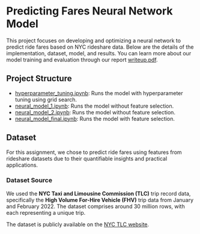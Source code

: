 # Predicting Fares Neural Network Model

This project focuses on developing and optimizing a neural network to predict ride fares based on NYC rideshare data. Below are the details of the implementation, dataset, model, and results.
You can learn more about our model training and evaluation through our report [writeup.pdf](https://github.com/anshisinghh/rideshare-fare-prediction/blob/main/writeup.pdf).

## Project Structure

- [hyperparameter_tuning.ipynb](https://github.com/anshisinghh/rideshare-fare-prediction/blob/main/hyperparameter_tuning.ipynb): Runs the model with hyperparameter tuning using grid search.
- [neural_model_1.ipynb](https://github.com/anshisinghh/rideshare-fare-prediction/blob/main/neural_model_1.ipynb): Runs the model without feature selection.
- [neural_model_2.ipynb](https://github.com/anshisinghh/rideshare-fare-prediction/blob/main/neural_model_2.ipynb): Runs the model without feature selection.
- [neural_model_final.ipynb](https://github.com/anshisinghh/rideshare-fare-prediction/blob/main/neural_model_final.ipynb): Runs the model with feature selection.

## Dataset

For this assignment, we chose to predict ride fares using features from rideshare datasets due to their quantifiable insights and practical applications. 

### Dataset Source
We used the **NYC Taxi and Limousine Commission (TLC)** trip record data, specifically the **High Volume For-Hire Vehicle (FHV)** trip data from January and February 2022. The dataset comprises around 30 million rows, with each representing a unique trip.

The dataset is publicly available on the [NYC TLC website](https://www.nyc.gov/assets/tlc/downloads/pdf/2022_summary_data.pdf).
